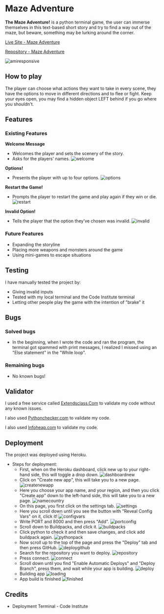 # Maze Adventure
**The Maze Adventure!** is a python terminal game, the user can immerse themselves in this text-based short story and try to find a way out of the maze, but beware, something may be lurking around the corner.

[Live Site - Maze Adventure](https://mazeadventure.herokuapp.com/)

[Repository - Maze Adventure](https://github.com/Madebybrown/MazeAdventure.com)

![amiresponsive](assets/images/amiresponsive.png)

## How to play
The player can choose what actions they want to take in every scene, they have the options to move in different directions and to flee or fight.
Keep your eyes open, you may find a hidden object LEFT behind if you go where you shouldn't.

## Features
### Existing Features

**Welcome Message**
- Welcomes the player and sets the scenery of the story.
- Asks for the players' names.
![welcome](assets/images/featureone.png)

**Options!**
- Presents the player with up to four options.
![options](assets/images/featuretwo.png)

**Restart the Game!**
- Prompts the player to restart the game and play again if they win or die.
![restart](assets/images/featurethree.png)

**Invalid Option!**
- Tells the player that the option they've chosen was invalid.
![invalid](assets/images/featurefour.png)

### Future Features
- Expanding the storyline
- Placing more weapons and monsters around the game
- Using mini-games to escape situations

## Testing
I have manually tested the project by:
- Giving invalid inputs
- Tested with my local terminal and the Code Institute terminal
- Letting other people play the game with the intention of "brake" it

## Bugs
### Solved bugs
- In the beginning, when I wrote the code and ran the program, the terminal got spammed with print messages, I realized I missed using an "Else statement" in the "While loop".

### Remaining bugs
- No known bugs!

## Validator
I used a free service called [Extendsclass.Com](https://extendsclass.com/python-tester.html) to validate my code without any known issues.

I also used [Pythonchecker.com](https://www.pythonchecker.com/) to validate my code.

I also used [Infoheap.com](https://infoheap.com/python-lint-online/) to validate my code.

## Deployment
The project was deployed using Heroku.
 - Steps for deployment:
    - First, when on the Heroku dashboard, click new up to your right-hand side, this will toggle a drop down.
![dashboardnew](assets/images/dashboardnew.png)
    - Click on "Create new app", this will take you to a new page.
![createnewapp](assets/images/createnewapp.png)
    - Here you choose your app name, and your region, and then you click "Create app" down to the left-hand side, this will take you to a new page.
![namecountry](assets/images/namecountry.png)
    - On this page, you first click on the settings tab.
![settings](assets/images/settings.png)
    - Here you scroll down until you see the button with "Reveal Config Vars" on it, click it!
![configvars](assets/images/configvars.png)
    - Write PORT and 8000 and then press "Add". 
![portconfig](assets/images/portconfig.png)
    - Scroll down to Buildpacks, and click it.
![buildpacks](assets/images/buildpacks.png)
    - Click python to check it and then save changes, and click add buildpack again.
![pythonpack](assets/images/pythonpack.png)
    - Now scroll up to the top of the page and press the "Deploy" tab and then press GitHub.
![deploygithub](assets/images/deploygithub.png)
    - Search for the repository you want to deploy.
![repository](assets/images/repository.png)
    - Press connect.
![connect](assets/images/connect.png)
    - Scroll down until you find "Enable Automatic Deploys" and "Deploy Branch", press them, and wait while your app is building.
![deploy](assets/images/deploy.png)
    - Building app
![loading](assets/images/loading.png)
    - App build is finished
![finished](assets/images/finished.png)

## Credits
- Deployment Terminal - Code Institute
